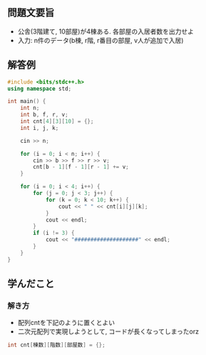 ## 問題文要旨
- 公舎(3階建て, 10部屋)が4棟ある. 各部屋の入居者数を出力せよ
- 入力: n件のデータ(b棟, r階, r番目の部屋, v人が追加で入居)
## 解答例
```cpp
#include <bits/stdc++.h>
using namespace std;

int main() {
    int n;
    int b, f, r, v;
    int cnt[4][3][10] = {};
    int i, j, k;

    cin >> n;

    for (i = 0; i < n; i++) {
        cin >> b >> f >> r >> v;
        cnt[b - 1][f - 1][r - 1] += v;
    }

    for (i = 0; i < 4; i++) {
        for (j = 0; j < 3; j++) {
            for (k = 0; k < 10; k++) {
                cout << " " << cnt[i][j][k];
            }
            cout << endl;
        }
        if (i != 3) {
            cout << "####################" << endl;
        }   
    }
}
```
## 学んだこと
### 解き方
- 配列cntを下記のように置くとよい
- 二次元配列で実現しようとして, コードが長くなってしまったorz
```cpp
int cnt[棟数][階数][部屋数] = {};
```